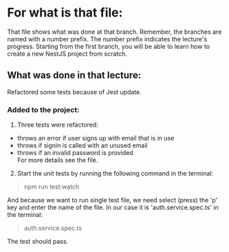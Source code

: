 # For what is that file:  
That file shows what was done at that branch. Remember, the branches are named with a number prefix. The number prefix indicates the lecture's progress. Starting from the first branch, you will be able to learn how to create a new NestJS project from scratch.  

## What was done in that lecture:  
Refactored some tests because of Jest update.

### Added to the project:  
1. Three tests were refactored:  
- throws an error if user signs up with email that is in use  
- throws if signin is called with an unused email  
- throws if an invalid password is provided  
For more details see the file.  
2. Start the unit tests by running the following command in the terminal:  
> npm run test:watch  

And because we want to run single test file, we need select (press) the 'p' key and enter the name of the file. In our case it is 'auth.service.spec.ts' in the terminal:
> auth.service.spec.ts  

The test should pass.